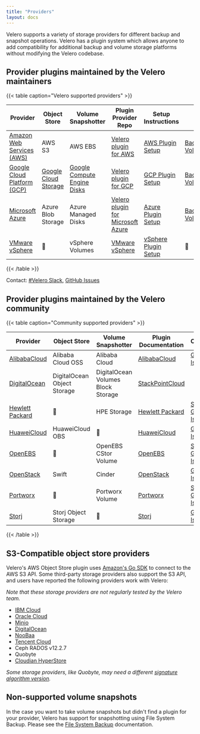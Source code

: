 ```yaml
---
title: "Providers"
layout: docs
---
```


Velero supports a variety of storage providers for different backup and snapshot operations. Velero has a plugin system which allows anyone to add compatibility for additional backup and volume storage platforms without modifying the Velero codebase.

## Provider plugins maintained by the Velero maintainers

{{< table caption="Velero supported providers" >}}

| Provider                          | Object Store                                                                                     | Volume Snapshotter                                                                                 | Plugin Provider Repo                    | Setup Instructions            | Parameters                                                                                                                                                                                                                                              |
|-----------------------------------|--------------------------------------------------------------------------------------------------|----------------------------------------------------------------------------------------------------|-----------------------------------------|-------------------------------|---------------------------------------------------------------------------------------------------------------------------------------------------------------------------------------------------------------------------------------------------------|
| [Amazon Web Services (AWS)](https://aws.amazon.com)    | AWS S3 | AWS EBS | [Velero plugin for AWS](https://github.com/vmware-tanzu/velero-plugin-for-aws)              | [AWS Plugin Setup](https://github.com/vmware-tanzu/velero-plugin-for-aws#setup)        | [BackupStorageLocation](https://github.com/vmware-tanzu/velero-plugin-for-aws/blob/main/backupstoragelocation.md) <br/> [VolumeSnapshotLocation](https://github.com/vmware-tanzu/velero-plugin-for-aws/blob/main/volumesnapshotlocation.md)             |
| [Google Cloud Platform (GCP)](https://cloud.google.com) | [Google Cloud Storage](https://github.com/vmware-tanzu/velero-plugin-for-gcp/blob/main/backupstoragelocation.md)                                                                         | [Google Compute Engine Disks](https://github.com/vmware-tanzu/velero-plugin-for-gcp/blob/main/volumesnapshotlocation.md)                                                                    | [Velero plugin for GCP](https://github.com/vmware-tanzu/velero-plugin-for-gcp)             | [GCP Plugin Setup](https://github.com/vmware-tanzu/velero-plugin-for-gcp#setup)        | [BackupStorageLocation](https://github.com/vmware-tanzu/velero-plugin-for-gcp/blob/main/backupstoragelocation.md) <br/> [VolumeSnapshotLocation](https://github.com/vmware-tanzu/velero-plugin-for-gcp/blob/main/volumesnapshotlocation.md)             |
| [Microsoft Azure](https://azure.com)              | Azure Blob Storage                                                                               | Azure Managed Disks                                                                                | [Velero plugin for Microsoft Azure](https://github.com/vmware-tanzu/velero-plugin-for-microsoft-azure) | [Azure Plugin Setup](https://github.com/vmware-tanzu/velero-plugin-for-microsoft-azure#setup)      | [BackupStorageLocation](https://github.com/vmware-tanzu/velero-plugin-for-microsoft-azure/blob/main/backupstoragelocation.md) <br/> [VolumeSnapshotLocation](https://github.com/vmware-tanzu/velero-plugin-for-microsoft-azure/blob/main/volumesnapshotlocation.md) |
| [VMware vSphere](https://www.vmware.com/ca/products/vsphere.html)              | 🚫                                                                                               | vSphere Volumes                                                                                    | [VMware vSphere](https://github.com/vmware-tanzu/velero-plugin-for-vsphere)                    | [vSphere Plugin Setup](https://github.com/vmware-tanzu/velero-plugin-for-vsphere#velero-plugin-for-vsphere-installation-and-configuration-details)    | 🚫 |
{{< /table >}}

Contact: [#Velero Slack](https://kubernetes.slack.com/messages/velero), [GitHub Issues](https://github.com/vmware-tanzu/velero/issues)

## Provider plugins maintained by the Velero community
{{< table caption="Community supported providers" >}}

| Provider                  | Object Store                 | Volume Snapshotter                 | Plugin Documentation   | Contact                         |
|---------------------------|------------------------------|------------------------------------|------------------------|---------------------------------|
| [AlibabaCloud](https://www.alibabacloud.com/)        | Alibaba Cloud OSS            | Alibaba Cloud                      | [AlibabaCloud](https://github.com/AliyunContainerService/velero-plugin)     | [GitHub Issue](https://github.com/AliyunContainerService/velero-plugin/issues)              |
| [DigitalOcean](https://www.digitalocean.com/)        | DigitalOcean Object Storage  | DigitalOcean Volumes Block Storage | [StackPointCloud](https://github.com/StackPointCloud/ark-plugin-digitalocean)  |                                 |
| [Hewlett Packard](https://www.hpe.com/us/en/storage.html)     | 🚫                           | HPE Storage                        | [Hewlett Packard](https://github.com/hpe-storage/velero-plugin)  | [Slack](https://slack.hpedev.io/), [GitHub Issue](https://github.com/hpe-storage/velero-plugin/issues) |
| [HuaweiCloud](https://www.huaweicloud.com)     | HuaweiCloud OBS                           | 🚫                        | [HuaweiCloud](https://github.com/setoru/velero-plugin-for-huaweicloud)  | [GitHub Issue](https://github.com/setoru/velero-plugin-for-huaweicloud/issues) |
| [OpenEBS](https://openebs.io/)             | 🚫                           | OpenEBS CStor Volume               | [OpenEBS](https://github.com/openebs/velero-plugin)          | [Slack](https://openebs-community.slack.com/), [GitHub Issue](https://github.com/openebs/velero-plugin/issues) |
| [OpenStack](https://www.openstack.org/) | Swift | Cinder | [OpenStack](https://github.com/Lirt/velero-plugin-for-openstack) | [GitHub Issue](https://github.com/Lirt/velero-plugin-for-openstack/issues) |
| [Portworx](https://portworx.com/)            | 🚫                           | Portworx Volume                    | [Portworx](https://docs.portworx.com/scheduler/kubernetes/ark.html)         | [Slack](https://portworx.slack.com/messages/px-k8s), [GitHub Issue](https://github.com/portworx/ark-plugin/issues) |
| [Storj](https://storj.io)               | Storj Object Storage         | 🚫                                 | [Storj](https://github.com/storj-thirdparty/velero-plugin)            | [GitHub Issue](https://github.com/storj-thirdparty/velero-plugin/issues)              |
{{< /table >}}

## S3-Compatible object store providers

Velero's AWS Object Store plugin uses [Amazon's Go SDK][0] to connect to the AWS S3 API. Some third-party storage providers also support the S3 API, and users have reported the following providers work with Velero:

_Note that these storage providers are not regularly tested by the Velero team._

 * [IBM Cloud][1]
 * [Oracle Cloud][2]
 * [Minio][3]
 * [DigitalOcean][4]
 * [NooBaa][5]
 * [Tencent Cloud][7]
 * Ceph RADOS v12.2.7
 * Quobyte
 * [Cloudian HyperStore][38]

_Some storage providers, like Quobyte, may need a different [signature algorithm version][6]._

## Non-supported volume snapshots

In the case you want to take volume snapshots but didn't find a plugin for your provider, Velero has support for snapshotting using File System Backup. Please see the [File System Backup][30] documentation.

[0]: https://github.com/aws/aws-sdk-go-v2
[1]: contributions/ibm-config.md
[2]: contributions/oracle-config.md
[3]: contributions/minio.md
[4]: https://github.com/StackPointCloud/ark-plugin-digitalocean
[5]: http://www.noobaa.com/
[6]: https://github.com/vmware-tanzu/velero-plugin-for-aws/blob/main/backupstoragelocation.md
[7]: contributions/tencent-config.md
[25]: https://github.com/hpe-storage/velero-plugin
[30]: file-system-backup.md
[36]: https://github.com/vmware-tanzu/velero-plugin-for-gcp#setup
[38]: https://www.cloudian.com/
